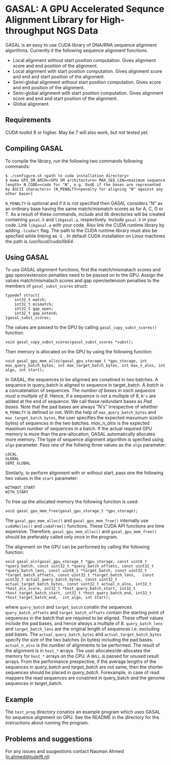 # GASAL: A GPU Accelerated Sequnce Alignment Library for High-throughput NGS Data

GASAL is an easy to use CUDA library of DNA/RNA sequence alignment algorithms. Currently it the following sequence alignment functions.
- Local alignment without start position computation. Gives alignment score and end position of the alignment.
- Local alignment with start position computation. Gives alignment score and end and start position of the alignment.
- Semi-global alignment without start position computation. Gives score and end position of the alignment.
- Semi-global alignment with start position computation. Gives alignment score and end and start position of the alignment.
- Global alignment.

## Requirements
CUDA toolkit 8 or higher. May be 7 will also work, but not tested yet. 

## Compiling GASAL
To compile the library, run the following two commands following commands:

```
$ ./configure.sh <path to cuda installation directory>
$ make GPU_SM_ARCH=<GPU SM architecture> MAX_SEQ_LEN=<maximum sequence length> N_CODE=<code for "N", e.g. 0x4E if the bases are represented by ASCII characters> [N_PENALTY=<penalty for aligning "N" against any other base>]
```

`N_PENALTY` is optional and if it is not specified then GASAL considers "N" as an ordinary base having the same match/mismatch scores as for A, C, G or T. As a result of these commands, *include* and *lib* directories will be created containing `gasal.h` and `libgasal.a`, respectively. Include `gasal.h` in your code. Link `libgasal.a` with your code. Also link the CUDA runtime library by adding `-lcudart` flag. The path to the CUDA runtime library must also be specfied while linking as *-L <path to CUDA lib64 directory>*. In default CUDA installation on Linux machines the path is */usr/local/cuda/lib64*.

## Using GASAL
To use GASAL  alignment functions, first the match/mismatach scores and gap open/extension penalties need to be passed on to the GPU. Assign the values match/mismatach scores and gap open/extension penalties to the members of `gasal_subst_scores` struct:

```
typedef struct{
	int32_t match;
	int32_t mismatch;
	int32_t gap_open;
	int32_t gap_extend;
}gasal_subst_scores;
```

The values are passed to the GPU by calling `gasal_copy_subst_scores()` function:

```
void gasal_copy_subst_scores(gasal_subst_scores *subst);
```

Then memory is allocated on the GPU by using the following function:

```
void gasal_gpu_mem_alloc(gasal_gpu_storage_t *gpu_storage, int max_query_batch_bytes, int max_target_batch_bytes, int max_n_alns, int algo, int start);
```

In GASAL, the sequences to be alignned are conatined in two batches. A sequence in query_batch is aligned to sequence in target_batch. A *batch* is a concatenation of sequences. *The number of bases in each sequence must a multiple of 8*. Hence, if a sequence is not a multiple of 8, `N's` are added at the end of sequence. We call these redundant bases as *Pad bases*. Note that the pad bases are always "N's" irrespective of whether `N_PENALTY` is defined or not. With the help of `max_query_batch_bytes` and `max_target_batch_bytes`, the user specifies the expected maxumum size(in bytes) of sequences in the two batches. *max_n_alns* is the expected maximum number of sequences in a batch. If the actual required GPU memory is more than the pre-allocation, GASAL automatically allocates more memory. The type of sequence alignment algorithm is specfied using `algo` parameter. Pass one of the follwing three values as the `algo` parameter:

```
LOCAL
GLOBAL
SEMI_GLOBAL
```

Similarly, to perform alignment with or without start, pass one the following two values in the `start` parameter:

```
WITHOUT_START
WITH_START
```

To free up the allocated memory the following function is used:

```
void gasal_gpu_mem_free(gasal_gpu_storage_t *gpu_storage);
```

The `gasal_gpu_mem_alloc()` and `gasal_gpu_mem_free()` internally use `cudaMalloc()` and `cudaFree()` functions. These CUDA API functions are time expensive. Therefore, `gasal_gpu_mem_alloc()` and `gasal_gpu_mem_free()` should be preferably called only once in the program.

The alignment on the GPU can be performed by calling the following function:

```
void gasal_aln(gasal_gpu_storage_t *gpu_storage, const uint8_t *query_batch, const uint32_t *query_batch_offsets, const uint32_t *query_batch_lens, const uint8_t *target_batch, const uint32_t *target_batch_offsets, const uint32_t *target_batch_lens,   const uint32_t actual_query_batch_bytes, const uint32_t actual_target_batch_bytes, const uint32_t actual_n_alns, int32_t *host_aln_score, int32_t *host_query_batch_start, int32_t *host_target_batch_start, int32_t *host_query_batch_end, int32_t *host_target_batch_end,  int algo, int start);
```

where `query_batch` and `target_batch` conatin the sequences. `query_batch_offsets` and `target_batch_offsets` contain the starting point of sequences in the batch that are required to be aligned. These offset values include the pad bases, and hence always a multiple of 8. `query_batch_lens` and `target_batch_lens` are the original length of sequences i.e. excluding pad bases. The `actual_query_batch_bytes` and `actual_target_batch_bytes` specify the size of the two batches (in bytes) including the pad bases. `actual_n_alns` is the number of alignments to be performed. The result of the alignment is in `host_*` arrays. The user allocates/de-allocates the memory for `host_*` arrays on the CPU. A `NULL` is passed for unused result arrays. From the performance prespective, if the average lengths of the sequences in *query_batch* and *target_batch* are not same, then the shorter sequences should be placed in *query_batch*. Forexample, in case of read mappers the read sequences are conatined in query_batch and the genome sequences in target_batch.

## Example
The `test_prog` directory conatins an example program which uses GASAL for sequence alignment on GPU. See the README in the directory for the instructions about running the program.

## Problems and suggestions
For any issues and suugestions contact Nauman Ahmed (n.ahmed@tudelft.nl)
